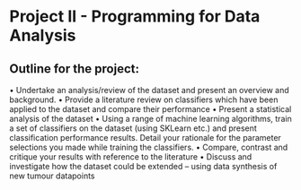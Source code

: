 # Project II - Programming for Data Analysis

## Outline for the project:

• Undertake an analysis/review of the dataset and present an overview and background.
• Provide a literature review on classifiers which have been applied to the dataset and
compare their performance
• Present a statistical analysis of the dataset
• Using a range of machine learning algorithms, train a set of classifiers on the dataset (using
SKLearn etc.) and present classification performance results. Detail your rationale for the
parameter selections you made while training the classifiers.
• Compare, contrast and critique your results with reference to the literature
• Discuss and investigate how the dataset could be extended – using data synthesis of new
tumour datapoints
